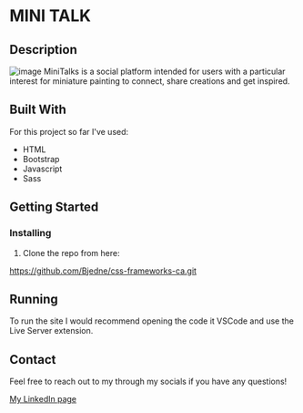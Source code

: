 # MINI TALK
## Description
![image](https://github.com/Bjedne/runeterra5e/assets/126247097/435bf986-fd53-4d2e-9a2e-19780f3ac008)
MiniTalks is a social platform intended for users with a particular interest for miniature painting to connect, share creations and get inspired.

## Built With

For this project so far I've used:

- HTML
- Bootstrap
- Javascript
- Sass

## Getting Started

### Installing

1. Clone the repo from here:

https://github.com/Bjedne/css-frameworks-ca.git

## Running 

To run the site I would recommend opening the code it VSCode and use the Live Server extension.


## Contact

Feel free to reach out to my through my socials if you have any questions!

[My LinkedIn page](https://www.linkedin.com/in/bj%C3%B8rnar-jakobsen-3176a5261/)
